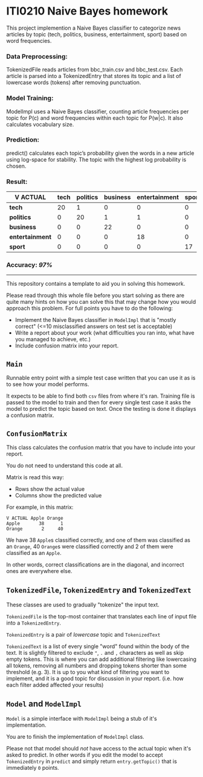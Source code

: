 # ITI0210 Naive Bayes homework

This project implemention a Naive Bayes classifier to categorize news articles by topic (tech, politics, business, entertainment, sport) based on word frequencies.

### Data Preprocessing:
TokenizedFile reads articles from bbc_train.csv and bbc_test.csv. Each article is parsed into a TokenizedEntry that stores its topic and a list of lowercase words (tokens) after removing punctuation.

### Model Training:
ModelImpl uses a Naive Bayes classifier, counting article frequencies per topic for P(c) and word frequencies within each topic for P(w|c). It also calculates vocabulary size.

### Prediction:
predict() calculates each topic’s probability given the words in a new article using log-space for stability. The topic with the highest log probability is chosen.
### Result:

| V ACTUAL       | tech | politics | business | entertainment | sport |
|----------------|------|----------|----------|---------------|-------|
| **tech**       | 20   | 1        | 0        | 0             | 0     |
| **politics**   | 0    | 20       | 1        | 1             | 0     |
| **business**   | 0    | 0        | 22       | 0             | 0     |
| **entertainment** | 0 | 0        | 0        | 18            | 0     |
| **sport**      | 0    | 0        | 0        | 0             | 17    |

### Accuracy: ***97%***    

---







This repository contains a template to aid you in solving this homework.

Please read through this whole file before you start solving as there are quite many hints on how you can solve this that may change how you would approach this problem.
For full points you have to do the following:
- Implement the Naive Bayes classifier in `ModelImpl` that is "mostly correct" (<=10 misclassified answers on test set is acceptable)
- Write a report about your work (what difficulties you ran into, what have you managed to achieve, etc.)
- Include confusion matrix into your report.

## `Main`
Runnable entry point with a simple test case written that you can use it as is to see how your model performs.

It expects to be able to find both `csv` files from where it's ran.
Training file is passed to the model to train and then for every single test case it asks the model to predict the topic based on text.
Once the testing is done it displays a confusion matrix.

## `ConfusionMatrix`

This class calculates the confusion matrix that you have to include into your report.

You do not need to understand this code at all.

Matrix is read this way:
- Rows show the actual value
- Columns show the predicted value

For example, in this matrix:
```
V ACTUAL Apple Orange
Apple       38      1
Orange       2     40
```
We have 38 `Apple`s classified correctly, and one of them was classified as an `Orange`, 40 `Orange`s were classified correctly and 2 of them were classified as an `Apple`.

In other words, correct classifications are in the diagonal, and incorrect ones are everywhere else.

## `TokenizedFile`, `TokenizedEntry` and `TokenizedText`
These classes are used to gradually "tokenize" the input text.

`TokenizedFile` is the top-most container that translates each line of input file into a `TokenizedEntry`.

`TokenizedEntry` is a pair of _lowercase_ topic and `TokenizedText`

`TokenizedText` is a list of every single "word" found within the body of the text. It is slightly filtered to exclude `"`, `.` and `,` characters as well as skip empty tokens.
This is where you can add additional filtering like lowercasing all tokens, removing all numbers and dropping tokens shorter than some threshold (e.g. 3).
It is up to you what kind of filtering you want to implement, and it is a good topic for discussion in your report. (i.e. how each filter added affected your results)

## `Model` and `ModelImpl`
`Model` is a simple interface with `ModelImpl` being a stub of it's implementation.

You are to finish the implementation of `ModelImpl` class.

Please not that model should _not_ have access to the actual topic when it's asked to predict.
In other words if you edit the model to accept `TokenizedEntry` in `predict` and simply return `entry.getTopic()` that is immediately `0` points.
